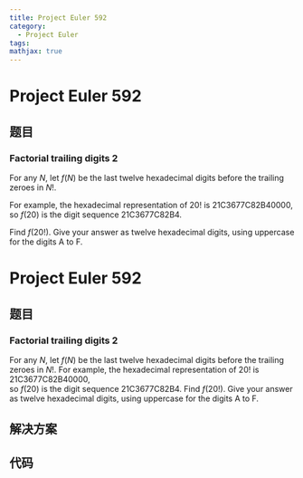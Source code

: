 ```yaml
---
title: Project Euler 592
category:
  - Project Euler
tags:
mathjax: true
---
```

<escape><!-- more --></escape>
    
# Project Euler 592
## 题目
### Factorial trailing digits 2


For any <var>N</var>, let <var>f</var>(<var>N</var>) be the last twelve hexadecimal digits before the trailing zeroes in <var>N</var>!.

For example, the hexadecimal representation of 20! is 21C3677C82B40000,<br />
so <var>f</var>(20) is the digit sequence 21C3677C82B4.

Find <var>f</var>(20!). Give your answer as twelve hexadecimal digits, using uppercase for the digits A to F.


# Project Euler 592
## 题目
### Factorial trailing digits 2

For any $N$, let $f$($N$) be the last twelve hexadecimal digits before the trailing zeroes in $N$!.
For example, the hexadecimal representation of 20! is 21C3677C82B40000,<br>so $f$(20) is the digit sequence 21C3677C82B4.
Find $f$(20!). Give your answer as twelve hexadecimal digits, using uppercase for the digits A to F.


## 解决方案


## 代码


